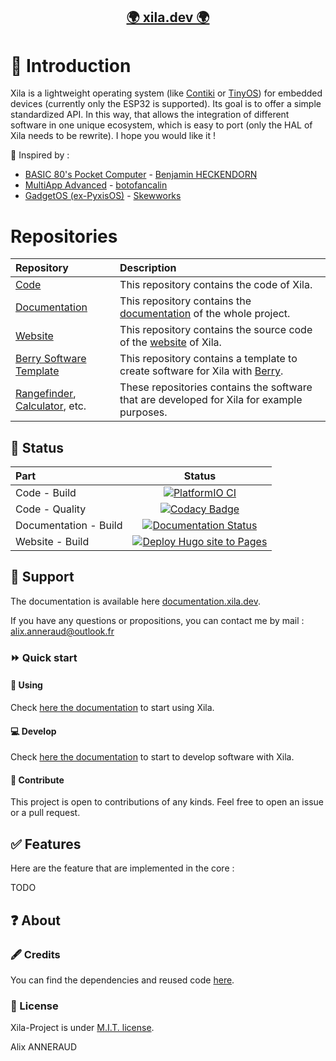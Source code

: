 <h2>
<p align="center">
<a href="https://xila.dev">🌍 xila.dev 🌍</a>
</p>
</h2>

# 📰 Introduction

Xila is a lightweight operating system (like [Contiki](https://github.com/contiki-os/contiki "Contiki") or [TinyOS](https://github.com/tinyos/tinyos-main "TinyOS")) for embedded devices (currently only the ESP32 is supported). Its goal is to offer a simple standardized API. In this way, that allows the integration of different software in one unique ecosystem, which is easy to port (only the HAL of Xila needs to be rewrite). I hope you would like it !

💭 Inspired by :
- [BASIC 80's Pocket Computer](https://www.youtube.com/watch?v=Hjdj14C_jAI "BASIC 80's Pocket Computer") - [Benjamin HECKENDORN](https://www.benheck.com/ "Benjamin HECKENDORN")
- [MultiApp Advanced](https://github.com/botofancalin/M5Stack-MultiApp-Advanced "MultiApp Advanced") - [botofancalin](https://github.com/botofancalin "botofancalin")
- [GadgetOS (ex-PyxisOS)](https://www.skewworks.com/pyxis "GadgetOS (ex-PyxisOS)") - [Skewworks](https://www.skewworks.com "Skewworks")


# Repositories

| Repository | Description |
| :--- | :--- |
| [Code](https://github.com/Xila-Project/Code) | This repository contains the code of Xila. |
| [Documentation](https://github.com/Xila-Project/Documentation) | This repository contains the [documentation](https//documentation.xila.dev) of the whole project. |
| [Website](https://github.com/Xila-Project/Website) | This repository contains the source code of the [website](https://xila.dev) of Xila. |
| [Berry Software Template](https://github.com/Xila-Project/Berry_Software_Template) | This repository contains a template to create software for Xila with [Berry](https://github.com/berry-lang/berry). |
| [Rangefinder](https://github.com/Xila-Project/Rangefinder), [Calculator](https://github.com/Xila-Project/Calculator), etc. | These repositories contains the software that are developed for Xila for example purposes. |

## 🚦 Status

| Part | Status |
| :--- | :---: |
| Code - Build | [![PlatformIO CI](https://github.com/AlixANNERAUD/Xila/actions/workflows/build_code.yml/badge.svg)](https://github.com/AlixANNERAUD/Xila/actions/workflows/build_code.yml) |
| Code - Quality | [![Codacy Badge](https://app.codacy.com/project/badge/Grade/680473cc9fca4e059c6055d93315f65c)](https://app.codacy.com/gh/Xila-Project/Code/dashboard?utm_source=gh&utm_medium=referral&utm_content=&utm_campaign=Badge_grade) |
| Documentation - Build | [![Documentation Status](https://readthedocs.org/projects/xila-documentation/badge/?version=latest)](https://documentation.xila.dev/en/latest/?badge=latest) |
| Website - Build| [![Deploy Hugo site to Pages](https://github.com/Xila-Project/Website/actions/workflows/hugo.yml/badge.svg)](https://github.com/Xila-Project/Website/actions/workflows/hugo.yml) |

## 📄 Support

The documentation is available here [documentation.xila.dev](https://documentation.xila.dev/ "Xila documentation").

If you have any questions or propositions, you can contact me by mail : [alix.anneraud@outlook.fr](mailto:alix.anneraud@outlook.fr) 

### ⏩ Quick start

#### 🔰 Using

Check [here the documentation](https://documentation.xila.dev/en/latest/Introduction/Get%20started/Use.html) to start using Xila.

#### 💻 Develop

Check [here the documentation](https://documentation.xila.dev/en/latest/Introduction/Get%20started/Developpment.html) to start to develop software with Xila.

#### 🔬 Contribute

This project is open to contributions of any kinds. Feel free to open an issue or a pull request.

## ✅ Features

Here are the feature that are implemented in the core :

TODO

## ❓ About

### 🖋️ Credits

You can find the dependencies and reused code [here](https://documentation.xila.dev/en/latest/About/Credits.html).

### 🧾 License

Xila-Project is under [M.I.T. license](https://alix-anneraud.mit-license.org/ "M.I.T. licence").

Alix ANNERAUD
